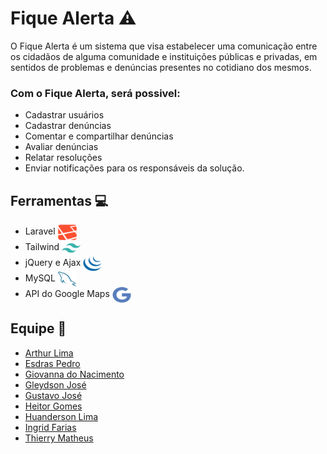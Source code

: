 # Fique Alerta ⚠️
 O Fique Alerta é um sistema que visa estabelecer uma comunicação entre os cidadãos de alguma comunidade e instituições públicas e privadas, em sentidos de problemas e denúncias presentes no cotidiano dos mesmos.
 
 ### Com o Fique Alerta, será possivel:
 * Cadastrar usuários
 * Cadastrar denúncias
 * Comentar e compartilhar denúncias
 * Avaliar denúncias
 * Relatar resoluções
 * Enviar notificações para os responsáveis da solução.
 
 ## Ferramentas :computer:
 * Laravel <img align="center" alt="Laravel" height="25" width="30" src="https://raw.githubusercontent.com/devicons/devicon/master/icons/laravel/laravel-plain.svg">
 * Tailwind <img align="center" alt="Tailwindcss" height="25" width="30" src="https://raw.githubusercontent.com/devicons/devicon/master/icons/tailwindcss/tailwindcss-plain.svg">
 * jQuery e Ajax <img align="center" alt="Jquery" height="25" width="30" src="https://raw.githubusercontent.com/devicons/devicon/master/icons/jquery/jquery-plain.svg">
 * MySQL <img align="center" alt="MySQL" height="25" width="30" src="https://raw.githubusercontent.com/devicons/devicon/master/icons/mysql/mysql-plain.svg">
 * API do Google Maps <img align="center" alt="GoogleMaps" height="25" width="30" src="https://raw.githubusercontent.com/devicons/devicon/master/icons/google/google-plain.svg">


## Equipe :handshake:
* [Arthur Lima](https://github.com/RATARIA)
* [Esdras Pedro](https://github.com/EsdrasPedro)
* [Giovanna do Nacimento](https://github.com/Giovannanascimento)
* [Gleydson José](https://github.com/Gjss333)
* [Gustavo José](https://github.com/gustavojms)
* [Heitor Gomes](https://github.com/HeitorGomesIF)
* [Huanderson Lima](https://github.com/huandersonlima)
* [Ingrid Farias](https://github.com/Ingrid-st)
* [Thierry Matheus](https://github.com/ThierryMatheus)

